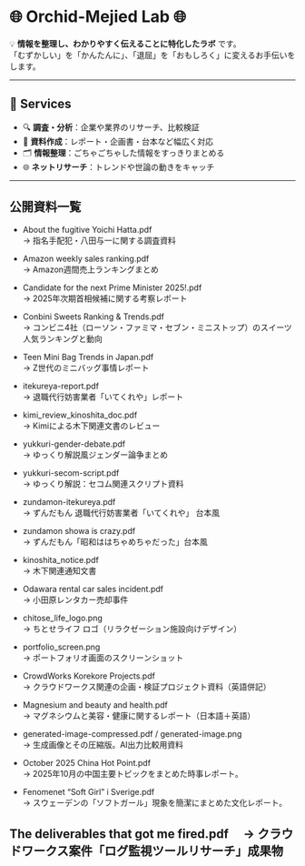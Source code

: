 # 🌐 Orchid-Mejied Lab 🌐

💡 **情報を整理し、わかりやすく伝えることに特化したラボ** です。  
「むずかしい」を「かんたんに」、「退屈」を「おもしろく」に変えるお手伝いをします。  

---

## 💼 Services
- 🔍 **調査・分析**：企業や業界のリサーチ、比較検証  
- 📑 **資料作成**：レポート・企画書・台本など幅広く対応  
- 🗂️ **情報整理**：ごちゃごちゃした情報をすっきりまとめる  
- 🌐 **ネットリサーチ**：トレンドや世論の動きをキャッチ  

---
## 公開資料一覧

- About the fugitive Yoichi Hatta.pdf  
  → 指名手配犯・八田与一に関する調査資料  

- Amazon weekly sales ranking.pdf  
  → Amazon週間売上ランキングまとめ  

- Candidate for the next Prime Minister 2025!.pdf  
  → 2025年次期首相候補に関する考察レポート  

- Conbini Sweets Ranking & Trends.pdf  
  → コンビニ4社（ローソン・ファミマ・セブン・ミニストップ）のスイーツ人気ランキングと動向  

- Teen Mini Bag Trends in Japan.pdf  
  → Z世代のミニバッグ事情レポート  

- itekureya-report.pdf  
  → 退職代行妨害業者「いてくれや」レポート  

- kimi_review_kinoshita_doc.pdf  
  → Kimiによる木下関連文書のレビュー  

- yukkuri-gender-debate.pdf  
  → ゆっくり解説風ジェンダー論争まとめ  

- yukkuri-secom-script.pdf  
  → ゆっくり解説：セコム関連スクリプト資料  

- zundamon-itekureya.pdf  
  → ずんだもん 退職代行妨害業者「いてくれや」 台本風

- zundamon showa is crazy.pdf  
  → ずんだもん「昭和ははちゃめちゃだった」台本風

- kinoshita_notice.pdf  
  → 木下関連通知文書

- Odawara rental car sales incident.pdf  
  → 小田原レンタカー売却事件

- chitose_life_logo.png  
  → ちとせライフ ロゴ（リラクゼーション施設向けデザイン）

- portfolio_screen.png  
  → ポートフォリオ画面のスクリーンショット

- CrowdWorks Korekore Projects.pdf  
  → クラウドワークス関連の企画・検証プロジェクト資料（英語併記）

- Magnesium and beauty and health.pdf  
  → マグネシウムと美容・健康に関するレポート（日本語＋英語）

- generated-image-compressed.pdf / generated-image.png  
  → 生成画像とその圧縮版。AI出力比較用資料

- October 2025 China Hot Point.pdf  
  → 2025年10月の中国主要トピックをまとめた時事レポート。

- Fenomenet “Soft Girl” i Sverige.pdf  
  → スウェーデンの「ソフトガール」現象を簡潔にまとめた文化レポート。

The deliverables that got me fired.pdf
　→ クラウドワークス案件「ログ監視ツールリサーチ」成果物
---

